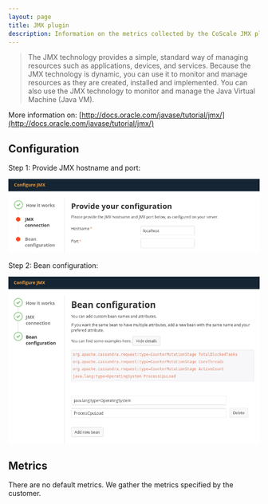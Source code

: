 ```yaml
---
layout: page
title: JMX plugin
description: Information on the metrics collected by the CoScale JMX plugin.
---
```


> The JMX technology provides a simple, standard way of managing resources such as applications, devices, and services. Because the JMX technology is dynamic, you can use it to monitor and manage resources as they are created, installed and implemented. You can also use the JMX technology to monitor and manage the Java Virtual Machine (Java VM).

More information on: [http://docs.oracle.com/javase/tutorial/jmx/](http://docs.oracle.com/javase/tutorial/jmx/)

## Configuration

Step 1: Provide JMX hostname and port:

<img src="/gfx/agent/plugins/jmx/JMX-Configuration-01.png" alt="JMX Configuration Step 1">

Step 2: Bean configuration:

<img src="/gfx/agent/plugins/jmx/JMX-Configuration-02.png" alt="JMX Configuration Step 2">

## Metrics

There are no default metrics. We gather the metrics specified by the customer.
